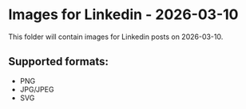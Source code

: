 # Images for Linkedin - 2026-03-10

This folder will contain images for Linkedin posts on 2026-03-10.

## Supported formats:
- PNG
- JPG/JPEG
- SVG
